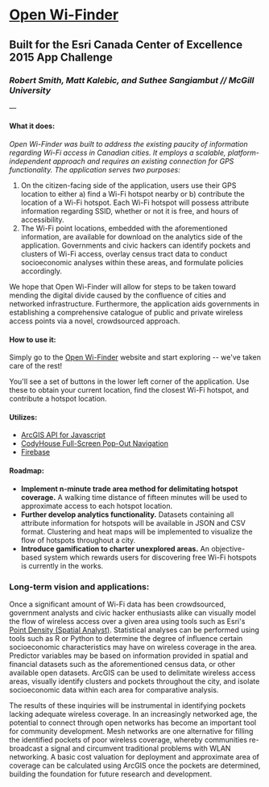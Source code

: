 # [Open Wi-Finder](http://openwifinder.com)
## Built for the Esri Canada Center of Excellence 2015 App Challenge
### *Robert Smith, Matt Kalebic, and Suthee Sangiambut // McGill University*
—

#### **What it does:** 
*Open Wi-Finder was built to address the existing paucity of information regarding Wi-Fi access in Canadian cities. It employs a scalable, platform-independent approach and requires an existing connection for GPS functionality. The application serves two purposes:*

1. On the citizen-facing side of the application, users use their GPS location to either a) find a Wi-Fi hotspot nearby or b) contribute the location of a Wi-Fi hotspot. Each Wi-Fi hotspot will possess attribute information regarding SSID, whether or not it is free, and hours of accessibility. 
2. The Wi-Fi point locations, embedded with the aforementioned information, are available for download on the analytics side of the application. Governments and civic hackers can identify pockets and clusters of Wi-Fi access, overlay census tract data to conduct socioeconomic analyses within these areas, and formulate policies accordingly. 

We hope that Open Wi-Finder will allow for steps to be taken toward mending the digital divide caused by the confluence of cities and networked infrastructure. Furthermore, the application aids governments in establishing a comprehensive catalogue of public and private wireless access points via a novel, crowdsourced approach. 

#### **How to use it:**
Simply go to the [Open Wi-Finder](http://openwifinder.com) website and start exploring -- we've taken care of the rest!

You'll see a set of buttons in the lower left corner of the application. Use these to obtain your current location, find the closest Wi-Fi hotspot, and contribute a hotspot location. 

#### Utilizes:
* [ArcGIS API for Javascript](https://developers.arcgis.com/javascript/)
* [CodyHouse Full-Screen Pop-Out Navigation](http://codyhouse.co/gem/full-screen-pop-out-navigation/)
* [Firebase ](https://www.firebase.com) 


#### Roadmap:
* **Implement n-minute trade area method for delimitating hotspot coverage.** A walking time distance of fifteen minutes will be used to approximate access to each hotspot location.
* **Further develop analytics functionality.** Datasets containing all attribute information for hotspots will be available in JSON and CSV format. Clustering and heat maps will be implemented to visualize the flow of hotspots throughout a city. 
* **Introduce gamification to charter unexplored areas.** An objective-based system which rewards users for discovering free Wi-Fi hotspots is currently in the works. 

### Long-term vision and applications:
Once a significant amount of Wi-Fi data has been crowdsourced, government analysts and civic hacker enthusiasts alike can visually model the flow of wireless access over a given area using tools such as Esri's [Point Density (Spatial Analyst)](http://help.arcgis.com/en/arcgisdesktop/10.0/help/index.html#//009z0000000v000000.htm). Statistical analyses can be performed using tools such as R or Python to determine the degree of influence certain socioeconomic characteristics may have on wireless coverage in the area. Predictor variables may be based on information provided in spatial and financial datasets such as the aforementioned census data, or other available open datasets. ArcGIS can be used to delimitate wireless access areas, visually identify clusters and pockets throughout the city, and isolate socioeconomic data within each area for comparative analysis.

The results of these inquiries will be instrumental in identifying pockets lacking adequate wireless coverage. In an increasingly networked age, the potential to connect through open networks has become an important tool for community development. Mesh networks are one alternative for filling the identified pockets of poor wireless coverage, whereby communities re-broadcast a signal and circumvent traditional problems with WLAN networking. A basic cost valuation for deployment and approximate area of coverage can be calculated using ArcGIS once the pockets are determined, building the foundation for future research and development.

